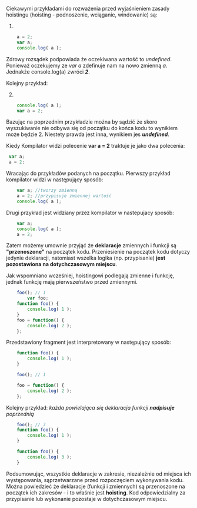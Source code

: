 Ciekawymi przykładami do rozważenia przed wyjaśnieniem zasady hoistingu
(hoisting - podnoszenie, wciąganie, windowanie) są:

1.

```javascript
    a = 2;
    var a;
    console.log( a );
```

Zdrowy rozsądek podpowiada że oczekiwana wartość to *undefined*.
Ponieważ oczekujemy ze *var a* zdefinuje nam na nowo zmienną *a*.
Jednakże console.log(a) zwróci ***2***.

Kolejny przykład:

2.

```javascript
    console.log( a );
    var a = 2;
```

Bazując na poprzednim przykładzie można by sądzić że skoro wyszukiwanie
nie odbywa się od początku do końca kodu to wynikiem może będzie 2.
Niestety prawda jest inna, wynikiem jes ***undefined***.

Kiedy Kompilator widzi polecenie **var a = 2** traktuje je jako dwa polecenia:

```javascript
 var a;
 a = 2;
 ```


Wracając do przykładów podanych na początku.
Pierwszy przykład kompilator widzi w następujący sposób:

```javascript
    var a; //tworzy zmienną
    a = 2; //przypisuje zmiennej wartość
    console.log( a );
```

Drugi przykład jest widziany przez kompilator w nastepujacy sposób:

```javascript
    var a;
    console.log( a );
    a = 2;
```

Zatem możemy umownie przyjąć że **deklaracje** zmiennych i funkcji
są **"przenoszone"** na początek kodu.
Przeniesienie na początek kodu dotyczy jedynie deklaracji, natomiast wszelka
logika (np. przypisanie) **jest pozostawiona na dotychczasowym miejscu**.

Jak wspomniano wcześniej, hoistingowi podlegają zmienne i funkcję, jednak
funkcję mają pierwszeństwo przed zmiennymi.

```javascript
    foo(); // 1
        var foo;
    function foo() {
        console.log( 1 );
    }
    foo = function() {
        console.log( 2 );
    };
```

Przedstawiony fragment jest interpretowany w następujący sposób:

```javascript
    function foo() {
        console.log( 1 );
    }

    foo(); // 1

    foo = function() {
        console.log( 2 );
    };
```

Kolejny przykład: *każda powielająca się deklaracja funkcji **nadpisuje** poprzednią*

```javascript
    foo(); // 3
    function foo() {
        console.log( 1 );
    }

    function foo() {
        console.log( 3 );
    }
```

Podsumowując, wszystkie deklaracje w zakresie, niezależnie od miejsca ich występowania,
sąprzetwarzane przed rozpoczęciem wykonywania kodu. Można powiedzieć że
deklaracje (funkcji i zmiennych) są przenoszone na początek ich zakresów - i to właśnie jest **hoisting**.
Kod odpowiedzialny za przypisanie lub wykonanie pozostaje w dotychczasowym miejscu.

